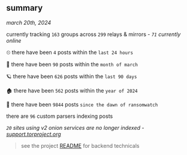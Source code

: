 
## summary
_march 20th, 2024_

currently tracking `163` groups across `299` relays & mirrors - _`71` currently online_

⏲ there have been `4` posts within the `last 24 hours`

🦈 there have been `90` posts within the `month of march`

🪐 there have been `626` posts within the `last 90 days`

🏚 there have been `562` posts within the `year of 2024`

🦕 there have been `9844` posts `since the dawn of ransomwatch`

there are `96` custom parsers indexing posts

_`20` sites using v2 onion services are no longer indexed - [support.torproject.org](https://support.torproject.org/onionservices/v2-deprecation/)_

> see the project [README](https://github.com/joshhighet/ransomwatch#ransomwatch--) for backend technicals
